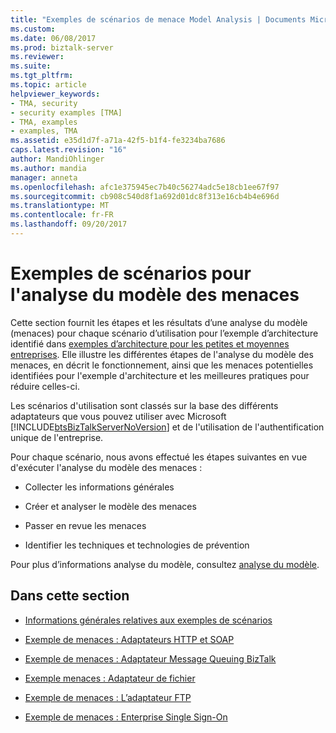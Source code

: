 ```yaml
---
title: "Exemples de scénarios de menace Model Analysis | Documents Microsoft"
ms.custom: 
ms.date: 06/08/2017
ms.prod: biztalk-server
ms.reviewer: 
ms.suite: 
ms.tgt_pltfrm: 
ms.topic: article
helpviewer_keywords:
- TMA, security
- security examples [TMA]
- TMA, examples
- examples, TMA
ms.assetid: e35d1d7f-a71a-42f5-b1f4-fe3234ba7686
caps.latest.revision: "16"
author: MandiOhlinger
ms.author: mandia
manager: anneta
ms.openlocfilehash: afc1e375945ec7b40c56274adc5e18cb1ee67f97
ms.sourcegitcommit: cb908c540d8f1a692d01dc8f313e16cb4b4e696d
ms.translationtype: MT
ms.contentlocale: fr-FR
ms.lasthandoff: 09/20/2017
---
```

# <a name="sample-scenarios-for-threat-model-analysis"></a>Exemples de scénarios pour l'analyse du modèle des menaces
Cette section fournit les étapes et les résultats d’une analyse du modèle (menaces) pour chaque scénario d’utilisation pour l’exemple d’architecture identifié dans [exemples d’architecture pour les petites et moyennes entreprises](../core/sample-architectures-for-small-medium-sized-companies.md). Elle illustre les différentes étapes de l'analyse du modèle des menaces, en décrit le fonctionnement, ainsi que les menaces potentielles identifiées pour l'exemple d'architecture et les meilleures pratiques pour réduire celles-ci.  
  
 Les scénarios d'utilisation sont classés sur la base des différents adaptateurs que vous pouvez utiliser avec Microsoft [!INCLUDE[btsBizTalkServerNoVersion](../includes/btsbiztalkservernoversion-md.md)] et de l'utilisation de l'authentification unique de l'entreprise.  
  
 Pour chaque scénario, nous avons effectué les étapes suivantes en vue d'exécuter l'analyse du modèle des menaces :  
  
-   Collecter les informations générales  
  
-   Créer et analyser le modèle des menaces  
  
-   Passer en revue les menaces  
  
-   Identifier les techniques et technologies de prévention  
  
 Pour plus d’informations analyse du modèle, consultez [analyse du modèle](../core/threat-model-analysis.md).  
  
## <a name="in-this-section"></a>Dans cette section  
  
-   [Informations générales relatives aux exemples de scénarios](../core/background-information-for-sample-scenarios.md)  
  
-   [Exemple de menaces : Adaptateurs HTTP et SOAP](../core/sample-tma-http-and-soap-adapters.md)  
  
-   [Exemple de menaces : Adaptateur Message Queuing BizTalk](../core/sample-tma-biztalk-message-queuing-adapter.md)  
  
-   [Exemple menaces : Adaptateur de fichier](../core/sample-tma-file-adapter.md)  
  
-   [Exemple de menaces : L’adaptateur FTP](../core/sample-tma-ftp-adapter.md)  
  
-   [Exemple de menaces : Enterprise Single Sign-On](../core/sample-tma-enterprise-single-sign-on.md)